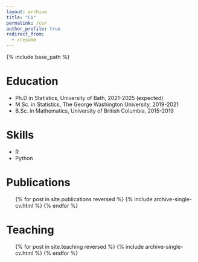 ```yaml
---
layout: archive
title: "CV"
permalink: /cv/
author_profile: true
redirect_from:
  - /resume
---
```


{% include base_path %}

Education
======
* Ph.D in Statistics, University of Bath, 2021-2025 (expected)
* M.Sc. in Statistics, The George Washington University, 2019-2021
* B.Sc. in Mathematics, University of British Columbia, 2015-2019

Skills
======
* R
* Python

Publications
======
  <ul>{% for post in site.publications reversed %}
    {% include archive-single-cv.html %}
  {% endfor %}</ul>

  
Teaching
======
  <ul>{% for post in site.teaching reversed %}
    {% include archive-single-cv.html %}
  {% endfor %}</ul>
  
